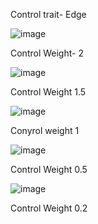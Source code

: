 Control trait- Edge

![image](https://github.com/Laghavi/Playground/assets/70020322/5ee6e037-6925-40f5-ad4a-892b3e4d8312)

Control Weight- 2

![image](https://github.com/Laghavi/Playground/assets/70020322/052494cb-85dd-4a15-8e96-55c1d2fd7b7b)

Control Weight 1.5

![image](https://github.com/Laghavi/Playground/assets/70020322/1bcb85f4-72fe-49d7-93aa-f09ac14652d8)

Conyrol weight 1

![image](https://github.com/Laghavi/Playground/assets/70020322/16b214e7-0466-472f-b419-82988887f023)

Control Weight 0.5

![image](https://github.com/Laghavi/Playground/assets/70020322/9d083f41-dff5-4d83-acdd-26859632da54)

Control Weight 0.2





